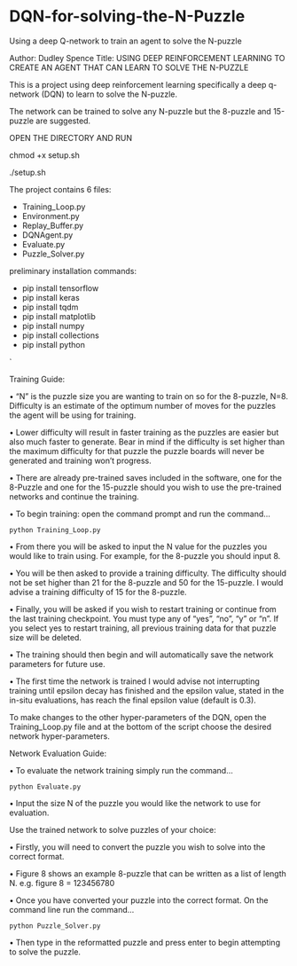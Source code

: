 # DQN-for-solving-the-N-Puzzle
Using a deep Q-network to train an agent to solve the N-puzzle


Author: Dudley Spence
Title: USING DEEP REINFORCEMENT LEARNING TO CREATE AN AGENT THAT CAN LEARN TO SOLVE THE N-PUZZLE

This is a project using deep reinforcement learning specifically a deep q-network (DQN) to learn to solve the N-puzzle. 

The network can be trained to solve any N-puzzle but the 8-puzzle and 15-puzzle are suggested.


OPEN THE DIRECTORY AND RUN 

chmod +x setup.sh

./setup.sh


The project contains 6 files:

- Training_Loop.py
- Environment.py
- Replay_Buffer.py
- DQNAgent.py
- Evaluate.py
- Puzzle_Solver.py


preliminary installation commands:

- pip install tensorflow
- pip install keras
- pip install tqdm
- pip install matplotlib
- pip install numpy
- pip install collections
- pip install python

`

Training Guide:

•	“N” is the puzzle size you are wanting to train on so for the 8-puzzle, N=8. Difficulty is an estimate of the 
	optimum number of moves for the puzzles the agent will be using for training. 

•	Lower difficulty will result in faster training as the puzzles are easier but also much faster to generate. Bear 
	in mind if the difficulty is set higher than the maximum difficulty for that puzzle the puzzle boards will never 
	be generated and training won’t progress.

•	There are already pre-trained saves included in the software, one for the 8-Puzzle and one for the 15-puzzle should
	you wish to use the pre-trained networks and continue the training.

•	To begin training: open the command prompt and run the command…

	python Training_Loop.py

•	From there you will be asked to input the N value for the puzzles you would like to train using. For example, for 
	the 8-puzzle you should input 8.

•	You will be then asked to provide a training difficulty. The difficulty should not be set higher than 21 for the 
	8-puzzle and 50 for the 15-puzzle. I would advise a training difficulty of 15 for the 8-puzzle.

•	Finally, you will be asked if you wish to restart training or continue from the last training checkpoint. You must 
	type any of “yes”, “no”, “y” or “n”. If you select yes to restart training, all previous training data for that 
	puzzle size will be deleted.

•	The training should then begin and will automatically save the network parameters for future use.

•	The first time the network is trained I would advise not interrupting training until epsilon decay has finished and 
	the epsilon value, stated in the in-situ evaluations, has reach the final epsilon value (default is 0.3).



To make changes to the other hyper-parameters of the DQN, open the Training_Loop.py file and at the bottom of the script choose 
the desired network hyper-parameters.




Network Evaluation Guide:

•	To evaluate the network training simply run the command… 

	python Evaluate.py

•	Input the size N of the puzzle you would like the network to use for evaluation. 






Use the trained network to solve puzzles of your choice:

•	Firstly, you will need to convert the puzzle you wish to solve into the correct format.

•	Figure 8 shows an example 8-puzzle that can be written as a list of length N. e.g. figure 8 = 123456780

•	Once you have converted your puzzle into the correct format. On the command line run the command…

	python Puzzle_Solver.py 

•	Then type in the reformatted puzzle and press enter to begin attempting to solve the puzzle.



